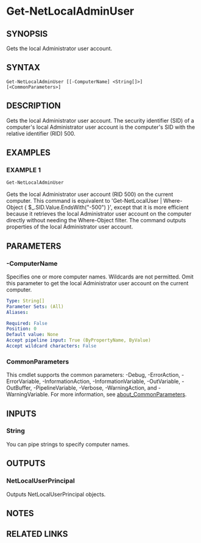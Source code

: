 ﻿---
external help file: NetAccounts-help.xml
Module Name: NetAccounts
schema: 2.0.0
---

# Get-NetLocalAdminUser

## SYNOPSIS
Gets the local Administrator user account.

## SYNTAX

```
Get-NetLocalAdminUser [[-ComputerName] <String[]>] [<CommonParameters>]
```

## DESCRIPTION
Gets the local Administrator user account.
The security identifier (SID) of a computer's local Administrator user account is the computer's SID with the relative identifier (RID) 500.

## EXAMPLES

### EXAMPLE 1
```powershell
Get-NetLocalAdminUser
```

Gets the local Administrator user account (RID 500) on the current computer. This command is equivalent to 'Get-NetLocalUser | Where-Object { $_.SID.Value.EndsWith("-500") }', except that it is more efficient because it retrieves the local Administrator user account on the computer directly without needing the Where-Object filter. The command outputs properties of the local Administrator user account.

## PARAMETERS

### -ComputerName
Specifies one or more computer names.
Wildcards are not permitted.
Omit this parameter to get the local Administrator user account on the current computer.

```yaml
Type: String[]
Parameter Sets: (All)
Aliases:

Required: False
Position: 0
Default value: None
Accept pipeline input: True (ByPropertyName, ByValue)
Accept wildcard characters: False
```

### CommonParameters
This cmdlet supports the common parameters: -Debug, -ErrorAction, -ErrorVariable, -InformationAction, -InformationVariable, -OutVariable, -OutBuffer, -PipelineVariable, -Verbose, -WarningAction, and -WarningVariable. For more information, see [about_CommonParameters](http://go.microsoft.com/fwlink/?LinkID=113216).

## INPUTS

### String
You can pipe strings to specify computer names.

## OUTPUTS

### NetLocalUserPrincipal
Outputs NetLocalUserPrincipal objects.

## NOTES

## RELATED LINKS
